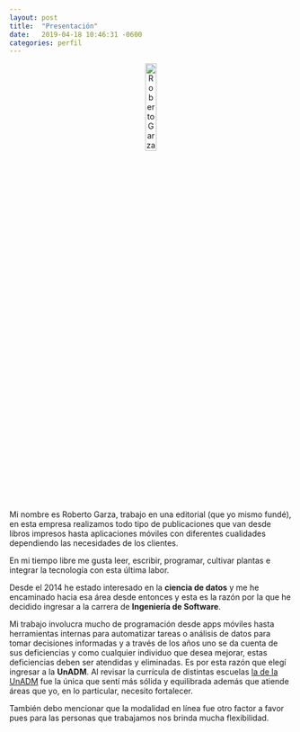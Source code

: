 ```yaml
---
layout: post
title:  "Presentación"
date:   2019-04-18 10:46:31 -0600
categories: perfil 
---
```


<p style="text-align:center;">
<img src="https://res.cloudinary.com/yipster/image/upload/v1542218942/IMG_20181031_094609_863_ybjpx1.jpg" alt="Roberto Garza" width="20%">
</p>

Mi nombre es Roberto Garza, trabajo en una editorial (que yo mismo fundé), en esta empresa realizamos todo tipo de publicaciones que van desde libros impresos hasta aplicaciones móviles con diferentes cualidades dependiendo las necesidades de los clientes.

En mi tiempo libre me gusta leer, escribir, programar, cultivar plantas e integrar la tecnología con esta última labor.

Desde el 2014 he estado interesado en la __ciencia de datos__ y me he encaminado hacia esa área desde entonces y esta es la razón por la que he decidido ingresar a la carrera de __Ingeniería de Software__.

Mi trabajo involucra mucho de programación desde apps móviles hasta herramientas internas para automatizar tareas o análisis de datos para tomar decisiones informadas y a través de los años uno se da cuenta de sus deficiencias y como cualquier individuo que desea mejorar, estas deficiencias deben ser atendidas y eliminadas. Es por esta razón que elegí ingresar a la __UnADM__. Al revisar la currícula de distintas escuelas [la de la UnADM](https://www.unadmexico.mx/images/descargables/MC_licenciatura/ING_DESARROLLO_SOFTWARE.pdf) fue la única que sentí más sólida y equilibrada además que atiende áreas que yo, en lo particular, necesito fortalecer.

También debo mencionar que la modalidad en línea fue otro factor a favor pues para las personas que trabajamos nos brinda mucha flexibilidad.
